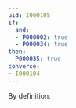 ```yaml
---
uid: I000105
if:
  and:
  - P000002: true
  - P000034: true
then:
  P000035: true
converse:
- I000104
---
```


By definition.

